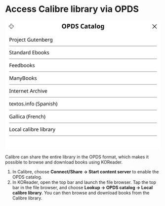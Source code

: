 # Access Calibre library via OPDS

![](img/opds.png)

Calibre can share the entire library in the OPDS format, which makes it possible to browse and download books using KOReader.

1. In Calibre, choose **Connect/Share -> Start content server** to enable the OPDS catalog.
2. In KOReader, open the top bar and launch the file browser. Tap the top bar in the file browser, and choose **Lookup -> OPDS catalog -> Local calibre library**. You can then browse and download books from the Calibre library.